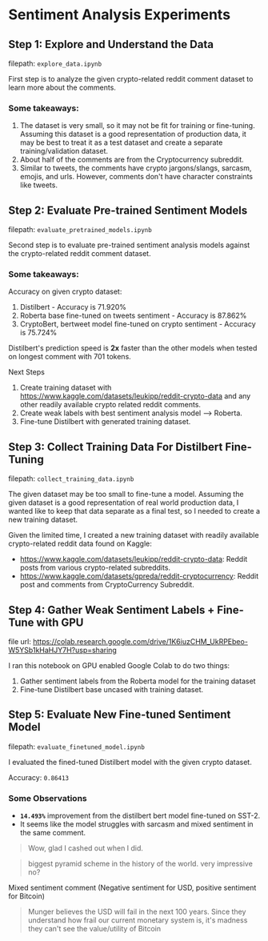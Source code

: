 # Sentiment Analysis Experiments

## Step 1: Explore and Understand the Data

filepath: `explore_data.ipynb`

First step is to analyze the given crypto-related reddit comment dataset to learn more about the comments.

### Some takeaways:

1. The dataset is very small, so it may not be fit for training or fine-tuning. Assuming this dataset is a good representation of production data, it may be best to treat it as a test dataset and create a separate training/validation dataset. 
2. About half of the comments are from the Cryptocurrency subreddit.  
3. Similar to tweets, the comments have crypto jargons/slangs, sarcasm, emojis, and urls. However, comments don't have character constraints like tweets.


## Step 2: Evaluate Pre-trained Sentiment Models

filepath: `evaluate_pretrained_models.ipynb`

Second step is to evaluate pre-trained sentiment analysis models against the crypto-related reddit comment dataset. 

### Some takeaways:

Accuracy on given crypto dataset:
1. Distilbert - Accuracy is 71.920%
2. Roberta base fine-tuned on tweets sentiment - Accuracy is 87.862%
3. CryptoBert, bertweet model fine-tuned on crypto sentiment - Accuracy is 75.724%

Distilbert's prediction speed is **2x** faster than the other models when tested on longest comment with 701 tokens.

Next Steps

1. Create training dataset with https://www.kaggle.com/datasets/leukipp/reddit-crypto-data and any other readily available crypto related reddit comments.
2. Create weak labels with best sentiment analysis model --> Roberta.
3. Fine-tune Distilbert with generated training dataset. 

## Step 3: Collect Training Data For Distilbert Fine-Tuning

filepath: `collect_training_data.ipynb`

The given dataset may be too small to fine-tune a model. Assuming the given dataset is a good representation of real world production data, I wanted like to keep that data separate as a final test, so I needed to create a new training dataset.

Given the limited time, I created a new training dataset with readily available crypto-related reddit data found on Kaggle:

* https://www.kaggle.com/datasets/leukipp/reddit-crypto-data: Reddit posts from various crypto-related subreddits.
* https://www.kaggle.com/datasets/gpreda/reddit-cryptocurrency: Reddit post and comments from CryptoCurrency Subreddit.


## Step 4: Gather Weak Sentiment Labels + Fine-Tune with GPU

file url: https://colab.research.google.com/drive/1K6iuzCHM_UkRPEbeo-W5YSb1kHaHJY7H?usp=sharing

I ran this notebook on GPU enabled Google Colab to do two things:

1. Gather sentiment labels from the Roberta model for the training dataset
2. Fine-tune Distilbert base uncased with training dataset. 


## Step 5: Evaluate New Fine-tuned Sentiment Model

filepath: `evaluate_finetuned_model.ipynb`

I evaluated the fined-tuned Distilbert model with the given crypto dataset. 

Accuracy: `0.86413`

### Some Observations

* **`14.493%`** improvement from the distilbert bert model fine-tuned on SST-2.
* It seems like the model struggles with sarcasm and mixed sentiment in the same comment.

>Wow, glad I cashed out when I did.

>biggest pyramid scheme in the history of the world. very impressive no?

Mixed sentiment comment (Negative sentiment for USD, positive sentiment for Bitcoin)

>Munger believes the USD will fail in the next 100 years. Since they understand how frail our current monetary system is, it's madness they can't see the value/utility of Bitcoin


